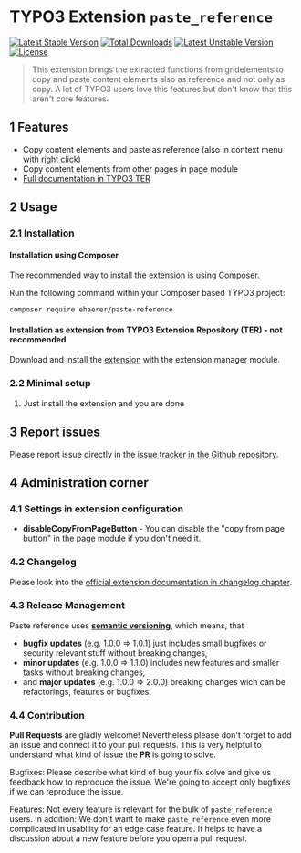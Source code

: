 # TYPO3 Extension `paste_reference`

[![Latest Stable Version](https://poser.pugx.org/ehaerer/paste-reference/v)](//packagist.org/packages/ehaerer/paste-reference)
[![Total Downloads](https://poser.pugx.org/ehaerer/paste-reference/downloads)](//packagist.org/packages/ehaerer/paste-reference) 
[![Latest Unstable Version](https://poser.pugx.org/ehaerer/paste-reference/v/unstable)](//packagist.org/packages/ehaerer/paste-reference) 
[![License](https://poser.pugx.org/ehaerer/paste-reference/license)](//packagist.org/packages/ehaerer/paste-reference)

> This extension brings the extracted functions from gridelements to copy and paste content elements also as reference and not only as copy. 
> A lot of TYPO3 users love this features but don't know that this aren't core features.

## 1 Features

* Copy content elements and paste as reference (also in context menu with right click)
* Copy content elements from other pages in page module
* [Full documentation in TYPO3 TER][1]

## 2 Usage

### 2.1 Installation

#### Installation using Composer

The recommended way to install the extension is using [Composer][2].

Run the following command within your Composer based TYPO3 project:

```
composer require ehaerer/paste-reference
```

#### Installation as extension from TYPO3 Extension Repository (TER) - not recommended

Download and install the [extension][3] with the extension manager module.

### 2.2 Minimal setup

1) Just install the extension and you are done

## 3 Report issues

Please report issue directly in the [issue tracker in the Github repository][6].

## 4 Administration corner

### 4.1 Settings in extension configuration

* **disableCopyFromPageButton** - You can disable the "copy from page button" in the page module if you don't need it.

### 4.2 Changelog

Please look into the [official extension documentation in changelog chapter][4].

### 4.3 Release Management

Paste reference uses [**semantic versioning**][5], which means, that
* **bugfix updates** (e.g. 1.0.0 => 1.0.1) just includes small bugfixes or security relevant stuff without breaking changes,
* **minor updates** (e.g. 1.0.0 => 1.1.0) includes new features and smaller tasks without breaking changes,
* and **major updates** (e.g. 1.0.0 => 2.0.0) breaking changes wich can be refactorings, features or bugfixes.

### 4.4 Contribution

**Pull Requests** are gladly welcome! Nevertheless please don't forget to add an issue and connect it to your pull requests. This
is very helpful to understand what kind of issue the **PR** is going to solve.

Bugfixes: Please describe what kind of bug your fix solve and give us feedback how to reproduce the issue. We're going
to accept only bugfixes if we can reproduce the issue.

Features: Not every feature is relevant for the bulk of `paste_reference` users. In addition: We don't want to make ``paste_reference``
even more complicated in usability for an edge case feature. It helps to have a discussion about a new feature before you open a pull request.


[1]: https://docs.typo3.org/typo3cms/extensions/paste_reference/
[2]: https://getcomposer.org/
[3]: https://extensions.typo3.org/extension/paste_reference
[4]: https://docs.typo3.org/p/ehaerer/paste_reference/master/en-us/Misc/Changelog/Index.html
[5]: https://semver.org/
[6]: https://github.com/Kephson/paste_reference/issues
